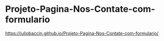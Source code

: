 # Projeto-Pagina-Nos-Contate-com-formulario
 
https://juliobaccin.github.io/Projeto-Pagina-Nos-Contate-com-formulario/
